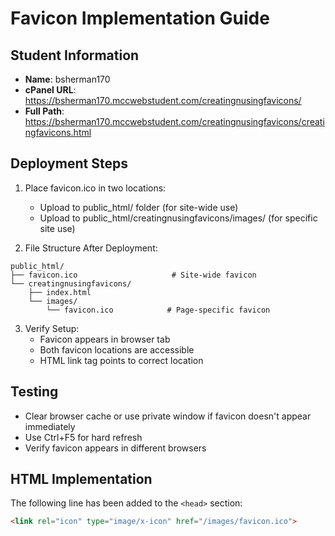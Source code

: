# Favicon Implementation Guide

## Student Information
- **Name**: bsherman170
- **cPanel URL**: https://bsherman170.mccwebstudent.com/creatingnusingfavicons/
- **Full Path**: https://bsherman170.mccwebstudent.com/creatingnusingfavicons/creatingfavicons.html

## Deployment Steps

1. Place favicon.ico in two locations:
   - Upload to public_html/ folder (for site-wide use)
   - Upload to public_html/creatingnusingfavicons/images/ (for specific site use)

2. File Structure After Deployment:
```
public_html/
├── favicon.ico                     # Site-wide favicon
└── creatingnusingfavicons/
    ├── index.html
    └── images/
        └── favicon.ico            # Page-specific favicon
```

3. Verify Setup:
   - Favicon appears in browser tab
   - Both favicon locations are accessible
   - HTML link tag points to correct location

## Testing
- Clear browser cache or use private window if favicon doesn't appear immediately
- Use Ctrl+F5 for hard refresh
- Verify favicon appears in different browsers

## HTML Implementation
The following line has been added to the `<head>` section:
```html
<link rel="icon" type="image/x-icon" href="/images/favicon.ico">
```
